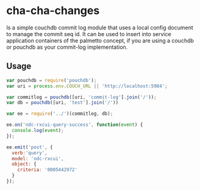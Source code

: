 # cha-cha-changes

Is a simple couchdb commit log module that uses a local config document to manage the commit seq id.  It can be used to insert into service application containers of the palmetto concept, if you are using a couchdb or pouchdb as your commit-log implementation.

## Usage

``` js
var pouchdb = require('pouchdb');
var uri = process.env.COUCH_URL || 'http://localhost:5984';

var commitlog = pouchdb([uri, 'commit-log'].join('/'));
var db = pouchdb([uri, 'test'].join('/'))

var ee = require('../')(commitlog, db);

ee.on('ndc-rxcui-query-success', function(event) {
  console.log(event);
});

ee.emit('post', {
  verb:'query',
  model: 'ndc-rxcui',
  object: {
    criteria: '0005442972'
  }
});
```


